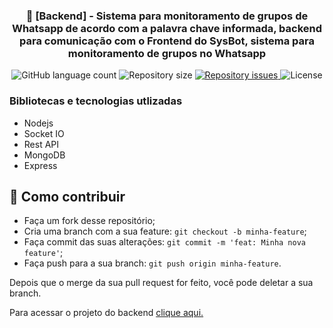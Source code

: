 <h3 align="center">
    🚀 [Backend] - Sistema para monitoramento de grupos de Whatsapp de acordo com a palavra chave informada, backend para comunicação com o Frontend do SysBot, sistema para monitoramento de grupos no Whatsapp
</h3>

<p align="center">
  <img alt="GitHub language count" src="https://img.shields.io/github/languages/count/FelipeDeveloperFullStack/sysbot-backend">

  <img alt="Repository size" src="https://img.shields.io/github/repo-size/FelipeDeveloperFullStack/sysbot-backend">

  <a href="https://github.com/FelipeDeveloperFullStack/sysbot-backend/issues">
    <img alt="Repository issues" src="https://img.shields.io/github/issues/FelipeDeveloperFullStack/sysbot-backend">
  </a>

  <img alt="License" src="https://img.shields.io/badge/license-MIT-brightgreen">
</p>

### Bibliotecas e tecnologias utlizadas
* Nodejs
* Socket IO
* Rest API
* MongoDB
* Express

## 🤔 Como contribuir

- Faça um fork desse repositório;
- Cria uma branch com a sua feature: `git checkout -b minha-feature`;
- Faça commit das suas alterações: `git commit -m 'feat: Minha nova feature'`;
- Faça push para a sua branch: `git push origin minha-feature`.

Depois que o merge da sua pull request for feito, você pode deletar a sua branch.

Para acessar o projeto do backend [clique aqui.](https://github.com/FelipeDeveloperFullStack/sysbot-backend)

